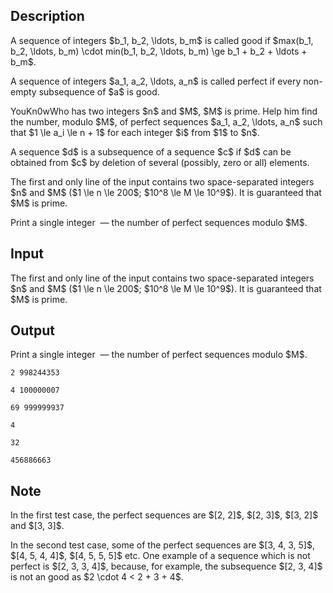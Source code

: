 ## Description

<div><p>A sequence of integers $b_1, b_2, \ldots, b_m$ is called <span class="tex-font-style-it">good</span> if $max(b_1, b_2, \ldots, b_m) \cdot min(b_1, b_2, \ldots, b_m) \ge b_1 + b_2 + \ldots + b_m$.</p><p>A sequence of integers $a_1, a_2, \ldots, a_n$ is called <span class="tex-font-style-it">perfect</span> if every non-empty subsequence of $a$ is <span class="tex-font-style-it">good</span>.</p><p>YouKn0wWho has two integers $n$ and $M$, $M$ is prime. Help him find the number, modulo $M$, of <span class="tex-font-style-it">perfect</span> sequences $a_1, a_2, \ldots, a_n$ such that $1 \le a_i \le n + 1$ for each integer $i$ from $1$ to $n$.</p><p>A sequence $d$ is a subsequence of a sequence $c$ if $d$ can be obtained from $c$ by deletion of several (possibly, zero or all) elements.</p></div><div class="input-specification"><p>The first and only line of the input contains two space-separated integers $n$ and $M$ ($1 \le n \le 200$; $10^8 \le M \le 10^9$). It is guaranteed that <span class="tex-font-style-bf">$M$ is prime</span>.</p></div><div class="output-specification"><p>Print a single integer &nbsp;— the number of <span class="tex-font-style-it">perfect</span> sequences modulo $M$.</p></div>

## Input

<p>The first and only line of the input contains two space-separated integers $n$ and $M$ ($1 \le n \le 200$; $10^8 \le M \le 10^9$). It is guaranteed that <span class="tex-font-style-bf">$M$ is prime</span>.</p>

## Output

<p>Print a single integer &nbsp;— the number of <span class="tex-font-style-it">perfect</span> sequences modulo $M$.</p>





```input1
2 998244353
```




```input2
4 100000007
```




```input3
69 999999937
```




```output1
4
```




```output2
32
```




```output3
456886663
```



## Note

<p>In the first test case, the <span class="tex-font-style-it">perfect</span> sequences are $[2, 2]$, $[2, 3]$, $[3, 2]$ and $[3, 3]$.</p><p>In the second test case, some of the <span class="tex-font-style-it">perfect</span> sequences are $[3, 4, 3, 5]$, $[4, 5, 4, 4]$, $[4, 5, 5, 5]$ etc. One example of a sequence which is not <span class="tex-font-style-it">perfect</span> is $[2, 3, 3, 4]$, because, for example, the subsequence $[2, 3, 4]$ is not an <span class="tex-font-style-it">good</span> as $2 \cdot 4 &lt; 2 + 3 + 4$.</p>
